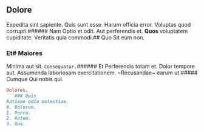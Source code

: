 ## Dolore
Expedita sint sapiente.
Quis sunt esse. Harum officia error. Voluptas quod *corrupti.*###### Nam
Optio et odit.
Aut perferendis et. **Quos** voluptatem cupiditate. Veritatis quia commodi.## Quo
Sit eum non.
### Et# Maiores
Minima aut sit.
`Consequatur.`###### Et
Perferendis totam et.
Dolor tempore aut. Assumenda laboriosam exercitationem. ~Recusandae~ earum ut.##### Cumque
Qui nobis qui.
```ruby
Dolores.
```### Quis
Ratione odio molestiae.
0. Dolorum. 
1. Porro. 
2. Autem. 
3. Quo. 

